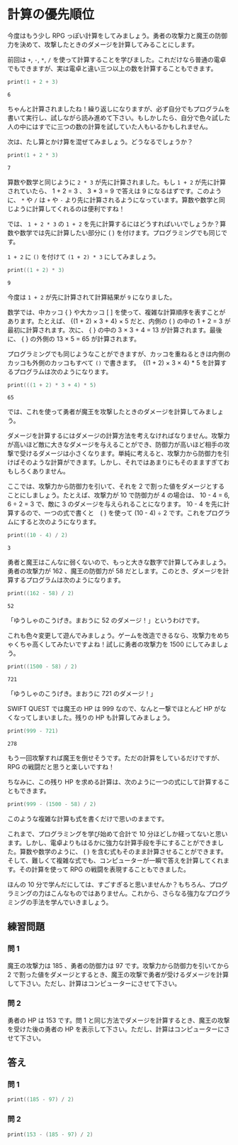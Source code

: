 # 計算の優先順位

今度はもう少し RPG っぽい計算をしてみましょう。勇者の攻撃力と魔王の防御力を決めて、攻撃したときのダメージを計算してみることにします。

前回は `+`, `-`, `*`, `/` を使って計算することを学びました。これだけなら普通の電卓でもできますが、実は電卓と違い三つ以上の数を計算することもできます。

```swift
print(1 + 2 + 3)
```

```
6
```

ちゃんと計算されましたね！繰り返しになりますが、必ず自分でもプログラムを書いて実行し、試しながら読み進めて下さい。もしかしたら、自分で色々試した人の中にはすでに三つの数の計算を試していた人もいるかもしれません。

次は、たし算とかけ算を混ぜてみましょう。どうなるでしょうか？

```swift
print(1 + 2 * 3)
```

```
7
```

算数や数学と同じように `2 * 3` が先に計算されました。もし `1 + 2` が先に計算されていたら、 1 + 2 = 3 、 3 * 3 = 9 で答えは 9 になるはずです。このように、 `*` や `/` は `+` や `-` より先に計算されるようになっています。算数や数学と同じように計算してくれるのは便利ですね！

では、 `1 + 2 * 3` の `1 + 2` を先に計算するにはどうすればいいでしょうか？算数や数学では先に計算したい部分に ( ) を付けます。プログラミングでも同じです。

`1 + 2` に `()` を付けて `(1 + 2) * 3` にしてみましょう。

```swift
print((1 + 2) * 3)
```

```
9
```

今度は `1 + 2` が先に計算されて計算結果が  <code class="sq-output">9</code>  になりました。

数学では、中カッコ { } や大カッコ [ ] を使って、複雑な計算順序を表すことがあります。たとえば、 {(1 + 2) × 3 + 4} × 5 だと、内側の ( ) の中の 1 + 2 = 3 が最初に計算されます。次に、 { } の中の 3 × 3 + 4 = 13 が計算されます。最後に、 { } の外側の 13 × 5 = 65 が計算されます。

プログラミングでも同じようなことができますが、カッコを重ねるときは内側のカッコも外側のカッコもすべて `()` で書きます。　{(1 + 2) × 3 × 4} * 5 を計算するプログラムは次のようになります。

```swift
print(((1 + 2) * 3 + 4) * 5)
```

```
65
```

では、これを使って勇者が魔王を攻撃したときのダメージを計算してみましょう。

ダメージを計算するにはダメージの計算方法を考えなければなりません。攻撃力が高いほど敵に大きなダメージを与えることができ、防御力が高いほど相手の攻撃で受けるダメージは小さくなります。単純に考えると、攻撃力から防御力を引けばそのような計算ができます。しかし、それではあまりにもそのまますぎておもしろくありません。

ここでは、攻撃力から防御力を引いて、それを 2 で割った値をダメージとすることにしましょう。たとえば、攻撃力が 10 で防御力が 4 の場合は、 10 - 4 = 6, 6 ÷ 2 = 3 で、敵に 3 のダメージを与えられることになります。 10 - 4 を先に計算するので、一つの式で書くと　( ) を使って (10 - 4) ÷ 2 です。これをプログラムにすると次のようになります。

```swift
print((10 - 4) / 2)
```

```
3
```

勇者と魔王はこんなに弱くないので、もっと大きな数字で計算してみましょう。勇者の攻撃力が 162 、魔王の防御力が 58 だとします。このとき、ダメージを計算するプログラムは次のようになります。

```swift
print((162 - 58) / 2)
```

```
52
```

「ゆうしゃのこうげき。まおうに 52 のダメージ！」というわけです。

これも色々変更して遊んでみましょう。ゲームを改造できるなら、攻撃力をめちゃくちゃ高くしてみたいですよね！試しに勇者の攻撃力を 1500 にしてみましょう。

```swift
print((1500 - 58) / 2)
```

```
721
```

「ゆうしゃのこうげき。まおうに 721 のダメージ！」

SWIFT QUEST では魔王の HP は 999 なので、なんと一撃でほとんど HP がなくなってしまいました。残りの HP も計算してみましょう。

```swift
print(999 - 721)
```

```
278
```

もう一回攻撃すれば魔王を倒せそうです。ただの計算をしているだけですが、 RPG の戦闘だと思うと楽しいですね！

ちなみに、この残り HP を求める計算は、次のように一つの式にして計算することもできます。

```swift
print(999 - (1500 - 58) / 2)
```

このような複雑な計算も式を書くだけで思いのままです。

これまで、プログラミングを学び始めて合計で 10 分ほどしか経ってないと思います。しかし、電卓よりもはるかに強力な計算手段を手にすることができました。算数や数学のように、 ( ) を含む式もそのまま計算させることができます。そして、難しくて複雑な式でも、コンピューターが一瞬で答えを計算してくれます。その計算を使って RPG の戦闘を表現することもできました。

ほんの 10 分で学んだにしては、すごすぎると思いませんか？もちろん、プログラミングの力はこんなものではありません。これから、さらなる強力なプログラミングの手法を学んでいきましょう。

## 練習問題

### 問 1

魔王の攻撃力は 185 、勇者の防御力は 97 です。攻撃力から防御力を引いてから 2 で割った値をダメージとするとき、魔王の攻撃で勇者が受けるダメージを計算して下さい。ただし、計算はコンピューターにさせて下さい。

### 問 2

勇者の HP は 153 です。問 1 と同じ方法でダメージを計算するとき、魔王の攻撃を受けた後の勇者の HP を表示して下さい。ただし、計算はコンピューターにさせて下さい。

## 答え

### 問 1

```swift
print((185 - 97) / 2)
```

### 問 2

```swift
print(153 - (185 - 97) / 2)
```
